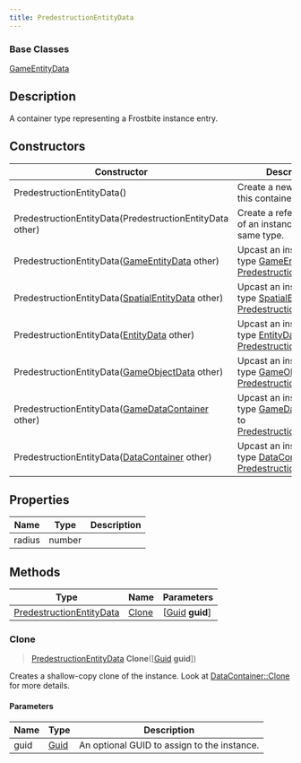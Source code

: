 ```yaml
---
title: PredestructionEntityData
---
```

### Base Classes

[GameEntityData](GameEntityData)

## Description

A container type representing a Frostbite instance entry.

## Constructors

| Constructor                                                                         | Description                                                                                                                             |
| ----------------------------------------------------------------------------------- | --------------------------------------------------------------------------------------------------------------------------------------- |
| PredestructionEntityData()                                                          | Create a new instance of this container type.                                                                                           |
| PredestructionEntityData(PredestructionEntityData other)                            | Create a reference copy of an instance of the same type.                                                                                |
| PredestructionEntityData([GameEntityData](GameEntityData) other)                    | Upcast an instance of type [GameEntityData](GameEntityData) to [PredestructionEntityData](PredestructionEntityData).                    |
| PredestructionEntityData([SpatialEntityData](SpatialEntityData) other)              | Upcast an instance of type [SpatialEntityData](SpatialEntityData) to [PredestructionEntityData](PredestructionEntityData).              |
| PredestructionEntityData([EntityData](EntityData) other)                            | Upcast an instance of type [EntityData](EntityData) to [PredestructionEntityData](PredestructionEntityData).                            |
| PredestructionEntityData([GameObjectData](GameObjectData) other)                    | Upcast an instance of type [GameObjectData](GameObjectData) to [PredestructionEntityData](PredestructionEntityData).                    |
| PredestructionEntityData([GameDataContainer](GameDataContainer) other)              | Upcast an instance of type [GameDataContainer](GameDataContainer) to [PredestructionEntityData](PredestructionEntityData).              |
| PredestructionEntityData([DataContainer](/vext/ref/shared/class/datacontainer) other) | Upcast an instance of type [DataContainer](/vext/ref/shared/class/datacontainer) to [PredestructionEntityData](PredestructionEntityData). |

## Properties

| Name   | Type   | Description |
| ------ | ------ | ----------- |
| radius | number |             |

## Methods

| Type                                                 | Name            | Parameters                                     |
| ---------------------------------------------------- | --------------- | ---------------------------------------------- |
| [PredestructionEntityData](PredestructionEntityData) | [Clone](#clone) | \[[Guid](/vext/ref/shared/class/guid) **guid**\] |

### Clone

> [PredestructionEntityData](PredestructionEntityData) **Clone**(\[[Guid](/vext/ref/shared/class/guid) **guid**\])

Creates a shallow-copy clone of the instance. Look at [DataContainer::Clone](/vext/ref/shared/class/datacontainer#clone) for more details.

#### Parameters

| Name | Type         | Description                                 |
| ---- | ------------ | ------------------------------------------- |
| guid | [Guid](Guid) | An optional GUID to assign to the instance. |
